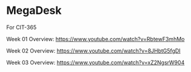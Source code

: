 # MegaDesk
For CIT-365


Week 01 Overview: https://www.youtube.com/watch?v=RbtewF3mhMo

Week 02 Overview: https://www.youtube.com/watch?v=8JHbtG5fgDI

Week 03 Overview: https://www.youtube.com/watch?v=xZ2NgsrW904

